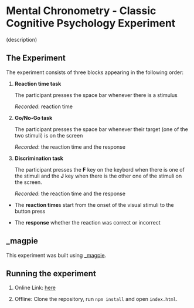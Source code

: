 # Mental Chronometry - Classic Cognitive Psychology Experiment

(description)

## The Experiment

The experiment consists of three blocks appearing in the following order:


1. **Reaction time task**

	The participant presses the space bar whenever there is a stimulus

	*Recorded*: reaction time

2. **Go/No-Go task**

	The participant presses the space bar whenever their target (one of the two stimuli) is on the screen

	*Recorded*: the reaction time and the response

3. **Discrimination task**

	The participant presses the **F** key on the keybord when there is one of the stimuli and the **J** key when there is the other one of the stimuli on the screen.

	*Recorded*: the reaction time and the response


* The **reaction time**s start from the onset of the visual stimuli to the button press

* The **response** whether the reaction was correct or incorrect

## \_magpie

This experiment was built using [\_magpie](https://magpie-ea.github.io/magpie-site/index.html). 

## Running the experiment


1. Online Link: [here](https://magpie-exp-mental-chronometry.netlify.com)

2. Offline: Clone the repository, run `npm install` and open `index.html`.
